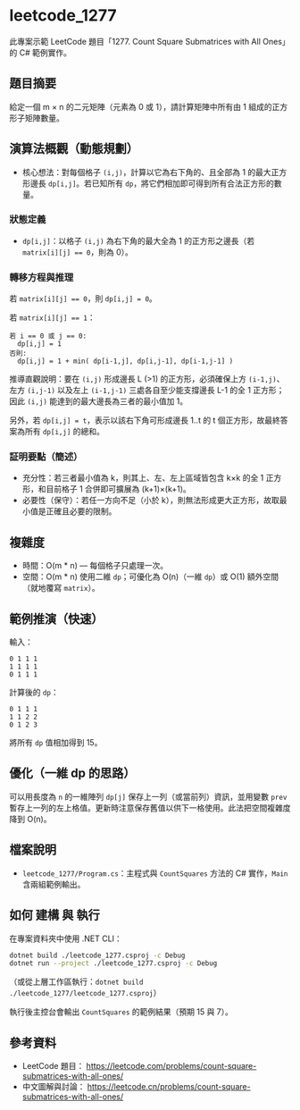 # leetcode_1277

此專案示範 LeetCode 題目「1277. Count Square Submatrices with All Ones」的 C# 範例實作。

## 題目摘要
給定一個 m × n 的二元矩陣（元素為 0 或 1），請計算矩陣中所有由 1 組成的正方形子矩陣數量。

## 演算法概觀（動態規劃）

- 核心想法：對每個格子 `(i,j)`，計算以它為右下角的、且全部為 1 的最大正方形邊長 `dp[i,j]`。若已知所有 `dp`，將它們相加即可得到所有合法正方形的數量。

### 狀態定義
- `dp[i,j]`：以格子 `(i,j)` 為右下角的最大全為 1 的正方形之邊長（若 `matrix[i][j] == 0`，則為 0）。

### 轉移方程與推理

若 `matrix[i][j] == 0`，則 `dp[i,j] = 0`。

若 `matrix[i][j] == 1`：

```
若 i == 0 或 j == 0:
  dp[i,j] = 1
否則:
  dp[i,j] = 1 + min( dp[i-1,j], dp[i,j-1], dp[i-1,j-1] )
```

推導直觀說明：要在 `(i,j)` 形成邊長 L (>1) 的正方形，必須確保上方 `(i-1,j)`、左方 `(i,j-1)` 以及左上 `(i-1,j-1)` 三處各自至少能支撐邊長 L-1 的全 1 正方形；因此 `(i,j)` 能達到的最大邊長為三者的最小值加 1。

另外，若 `dp[i,j] = t`，表示以該右下角可形成邊長 1..t 的 t 個正方形，故最終答案為所有 `dp[i,j]` 的總和。

### 証明要點（簡述）
- 充分性：若三者最小值為 k，則其上、左、左上區域皆包含 k×k 的全 1 正方形，和目前格子 1 合併即可擴展為 (k+1)×(k+1)。
- 必要性（保守）：若任一方向不足（小於 k），則無法形成更大正方形，故取最小值是正確且必要的限制。

## 複雜度

- 時間：O(m * n) — 每個格子只處理一次。
- 空間：O(m * n) 使用二維 `dp`；可優化為 O(n)（一維 `dp`）或 O(1) 額外空間（就地覆寫 `matrix`）。

## 範例推演（快速）

輸入：

```
0 1 1 1
1 1 1 1
0 1 1 1
```

計算後的 `dp`：

```
0 1 1 1
1 1 2 2
0 1 2 3
```

將所有 `dp` 值相加得到 15。

## 優化（一維 dp 的思路）

可以用長度為 `n` 的一維陣列 `dp[j]` 保存上一列（或當前列）資訊，並用變數 `prev` 暫存上一列的左上格值。更新時注意保存舊值以供下一格使用。此法把空間複雜度降到 O(n)。

## 檔案說明

- `leetcode_1277/Program.cs`：主程式與 `CountSquares` 方法的 C# 實作，`Main` 含兩組範例輸出。

## 如何 建構 與 執行

在專案資料夾中使用 .NET CLI：

```bash
dotnet build ./leetcode_1277.csproj -c Debug
dotnet run --project ./leetcode_1277.csproj -c Debug
```

（或從上層工作區執行：`dotnet build ./leetcode_1277/leetcode_1277.csproj`）

執行後主控台會輸出 `CountSquares` 的範例結果（預期 15 與 7）。

## 參考資料

- LeetCode 題目： https://leetcode.com/problems/count-square-submatrices-with-all-ones/
- 中文圖解與討論： https://leetcode.cn/problems/count-square-submatrices-with-all-ones/
